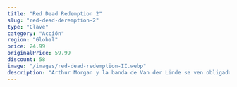 ```yaml
---
title: "Red Dead Redemption 2"
slug: "red-dead-deremption-2"
type: "Clave"
category: "Acción"
region: "Global"
price: 24.99
originalPrice: 59.99
discount: 58
image: "/images/red-dead-redemption-II.webp"
description: "Arthur Morgan y la banda de Van der Linde se ven obligados a huir. Con agentes federales y los mejores cazarrecompensas de la nación pisándoles los talones, la banda deberá atracar, robar y luchar para sobrevivir en su camino por el escabroso territorio del corazón de América. Mientras las divisiones internas aumentan y amenazan con separarlos a todos, Arthur deberá elegir entre sus propios ideales y la lealtad a la banda que lo vio crecer."
---
```

